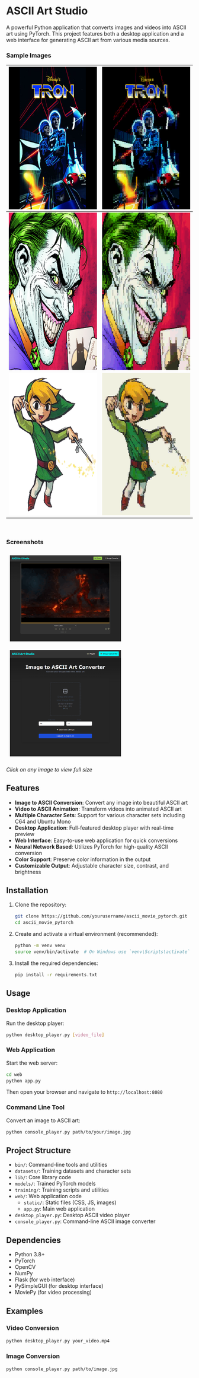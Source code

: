 # ASCII Art Studio

A powerful Python application that converts images and videos into ASCII art using PyTorch. This project features both a desktop application and a web interface for generating ASCII art from various media sources.

### Sample Images

| <img src="web/static/img/examples/tron.png" width="384" height="384"/>       | <img src="web/static/img/examples/tron_ascii.png" width="384" height="384"/>           |
|------------------------------------------------------------------------------|----------------------------------------------------------------------------------------|
| <img src="web/static/img/examples/joker.png" width="384" height="424"/>      | <img src="web/static/img/examples/joker_ascii.png" width="384" height="424"/>          |
| <img src="web/static/img/examples/wind_waker.png" width="384" height="384"/> | <img src="web/static/img/examples/wind_waker_ascii.png" width="384" height="384"/>     |

<br>

### Screenshots

[<img src="web/static/img/examples/web_player.png" width="300" style="margin: 10px;"/>](web/static/img/examples/web_player.png)
[<img src="web/static/img/examples/web_converter.png" width="300" style="margin: 10px;"/>](web/static/img/examples/web_converter.png)

*Click on any image to view full size*

## Features

- **Image to ASCII Conversion**: Convert any image into beautiful ASCII art
- **Video to ASCII Animation**: Transform videos into animated ASCII art
- **Multiple Character Sets**: Support for various character sets including C64 and Ubuntu Mono
- **Desktop Application**: Full-featured desktop player with real-time preview
- **Web Interface**: Easy-to-use web application for quick conversions
- **Neural Network Based**: Utilizes PyTorch for high-quality ASCII conversion
- **Color Support**: Preserve color information in the output
- **Customizable Output**: Adjustable character size, contrast, and brightness

## Installation

1. Clone the repository:
   ```bash
   git clone https://github.com/yourusername/ascii_movie_pytorch.git
   cd ascii_movie_pytorch
   ```

2. Create and activate a virtual environment (recommended):
   ```bash
   python -m venv venv
   source venv/bin/activate  # On Windows use `venv\Scripts\activate`
   ```

3. Install the required dependencies:
   ```bash
   pip install -r requirements.txt
   ```

## Usage

### Desktop Application

Run the desktop player:
```bash
python desktop_player.py [video_file]
```

### Web Application

Start the web server:
```bash
cd web
python app.py
```

Then open your browser and navigate to `http://localhost:8080`

### Command Line Tool

Convert an image to ASCII art:
```bash
python console_player.py path/to/your/image.jpg
```

## Project Structure

- `bin/`: Command-line tools and utilities
- `datasets/`: Training datasets and character sets
- `lib/`: Core library code
- `models/`: Trained PyTorch models
- `training/`: Training scripts and utilities
- `web/`: Web application code
  - `static/`: Static files (CSS, JS, images)
  - `app.py`: Main web application
- `desktop_player.py`: Desktop ASCII video player
- `console_player.py`: Command-line ASCII image converter

## Dependencies

- Python 3.8+
- PyTorch
- OpenCV
- NumPy
- Flask (for web interface)
- PySimpleGUI (for desktop interface)
- MoviePy (for video processing)

## Examples

### Video Conversion
```bash
python desktop_player.py your_video.mp4
```

### Image Conversion
```bash
python console_player.py path/to/image.jpg
```

